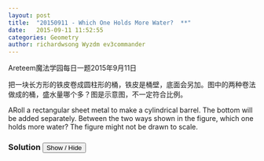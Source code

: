 ```yaml
---
layout: post
title:  "20150911 - Which One Holds More Water?  **"
date:   2015-09-11 11:52:55
categories: Geometry
author: richardwsong Wyzdm ev3commander
---
```



Areteem魔法学园每日一题2015年9月11日
<br>
<problem>
<p>	
把一块长方形的铁皮卷成圆柱形的桶，铁皮是桶壁，底面会另加。图中的两种卷法做成的桶，盛水量哪个多？图是示意图，不一定符合比例。
</P>
<p>
ARoll a rectangular sheet metal to make a cylindrical barrel. The bottom will be added separately. Between the two ways shown in the figure, which one holds more water? The figure might not be drawn to scale.
</p>
</problem>



### Solution <button>Show / Hide</button>


<solution>


</solution>



